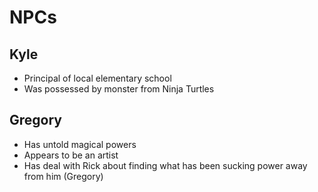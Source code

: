 NPCs
===

## Kyle

* Principal of local elementary school
* Was possessed by monster from Ninja Turtles

## Gregory

* Has untold magical powers
* Appears to be an artist
* Has deal with Rick about finding what has been sucking power away from him (Gregory)
